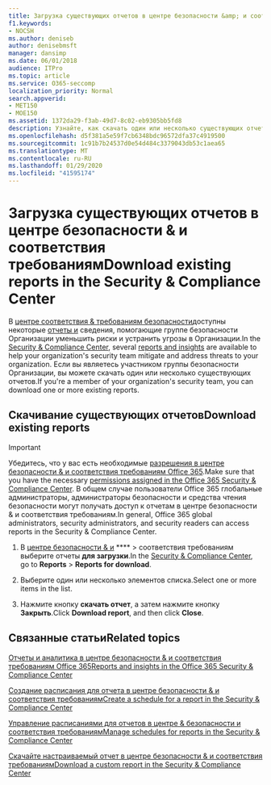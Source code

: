 ```yaml
---
title: Загрузка существующих отчетов в центре безопасности &amp; и соответствия требованиям
f1.keywords:
- NOCSH
ms.author: deniseb
author: denisebmsft
manager: dansimp
ms.date: 06/01/2018
audience: ITPro
ms.topic: article
ms.service: O365-seccomp
localization_priority: Normal
search.appverid:
- MET150
- MOE150
ms.assetid: 1372da29-f3ab-49d7-8c02-eb9305bb5fd8
description: Узнайте, как скачать один или несколько существующих отчетов в центре безопасности &amp; и соответствия требованиям.
ms.openlocfilehash: d5f381a5e59f7cb6348bdc96572dfa37c4919500
ms.sourcegitcommit: 1c91b7b24537d0e54d484c3379043db53c1aea65
ms.translationtype: MT
ms.contentlocale: ru-RU
ms.lasthandoff: 01/29/2020
ms.locfileid: "41595174"
---
```

# <a name="download-existing-reports-in-the-security-amp-compliance-center"></a><span data-ttu-id="8baae-103">Загрузка существующих отчетов в центре безопасности &amp; и соответствия требованиям</span><span class="sxs-lookup"><span data-stu-id="8baae-103">Download existing reports in the Security &amp; Compliance Center</span></span>

<span data-ttu-id="8baae-104">В [центре соответствия &amp; требованиям безопасности](https://protection.office.com)доступны некоторые [отчеты и](../security/office-365-security/reports-and-insights-in-security-and-compliance.md) сведения, помогающие группе безопасности Организации уменьшить риски и устранить угрозы в Организации.</span><span class="sxs-lookup"><span data-stu-id="8baae-104">In the [Security &amp; Compliance Center](https://protection.office.com), several [reports and insights](../security/office-365-security/reports-and-insights-in-security-and-compliance.md) are available to help your organization's security team mitigate and address threats to your organization.</span></span> <span data-ttu-id="8baae-105">Если вы являетесь участником группы безопасности Организации, вы можете скачать один или несколько существующих отчетов.</span><span class="sxs-lookup"><span data-stu-id="8baae-105">If you're a member of your organization's security team, you can download one or more existing reports.</span></span> 
  
## <a name="download-existing-reports"></a><span data-ttu-id="8baae-106">Скачивание существующих отчетов</span><span class="sxs-lookup"><span data-stu-id="8baae-106">Download existing reports</span></span>

> [!IMPORTANT]
> <span data-ttu-id="8baae-107">Убедитесь, что у вас есть необходимые [разрешения в центре безопасности &amp; и соответствия требованиям Office 365](../security/office-365-security/protect-against-threats.md).</span><span class="sxs-lookup"><span data-stu-id="8baae-107">Make sure that you have the necessary [permissions assigned in the Office 365 Security &amp; Compliance Center](../security/office-365-security/protect-against-threats.md).</span></span> <span data-ttu-id="8baae-108">В общем случае пользователи Office 365 глобальные администраторы, администраторы безопасности и средства чтения безопасности могут получать доступ к отчетам в центре безопасности &amp; и соответствия требованиям.</span><span class="sxs-lookup"><span data-stu-id="8baae-108">In general, Office 365 global administrators, security administrators, and security readers can access reports in the Security &amp; Compliance Center.</span></span> 
  
1. <span data-ttu-id="8baae-109">В [центре безопасности &amp; и](https://protection.office.com) \*\*\*\* \> соответствия требованиям выберите отчеты **для загрузки**.</span><span class="sxs-lookup"><span data-stu-id="8baae-109">In the [Security &amp; Compliance Center](https://protection.office.com), go to **Reports** \> **Reports for download**.</span></span>
    
2. <span data-ttu-id="8baae-110">Выберите один или несколько элементов списка.</span><span class="sxs-lookup"><span data-stu-id="8baae-110">Select one or more items in the list.</span></span>
    
3. <span data-ttu-id="8baae-111">Нажмите кнопку **скачать отчет**, а затем нажмите кнопку **Закрыть**.</span><span class="sxs-lookup"><span data-stu-id="8baae-111">Click **Download report**, and then click **Close**.</span></span>
    
## <a name="related-topics"></a><span data-ttu-id="8baae-112">Связанные статьи</span><span class="sxs-lookup"><span data-stu-id="8baae-112">Related topics</span></span>

[<span data-ttu-id="8baae-113">Отчеты и аналитика в центре безопасности &amp; и соответствия требованиям Office 365</span><span class="sxs-lookup"><span data-stu-id="8baae-113">Reports and insights in the Office 365 Security &amp; Compliance Center</span></span>](../security/office-365-security/reports-and-insights-in-security-and-compliance.md)
  
[<span data-ttu-id="8baae-114">Создание расписания для отчета в центре безопасности &amp; и соответствия требованиям</span><span class="sxs-lookup"><span data-stu-id="8baae-114">Create a schedule for a report in the Security &amp; Compliance Center</span></span>](../security/office-365-security/create-a-schedule-for-a-report.md)
  
[<span data-ttu-id="8baae-115">Управление расписаниями для отчетов в центре &amp; безопасности и соответствия требованиям</span><span class="sxs-lookup"><span data-stu-id="8baae-115">Manage schedules for reports in the Security &amp; Compliance Center</span></span>](../security/office-365-security/manage-schedules-for-multiple-reports.md)
  
[<span data-ttu-id="8baae-116">Скачайте настраиваемый отчет в центре безопасности &amp; и соответствия требованиям</span><span class="sxs-lookup"><span data-stu-id="8baae-116">Download a custom report in the Security &amp; Compliance Center</span></span>](../security/office-365-security/set-up-and-download-a-custom-report.md)
  

